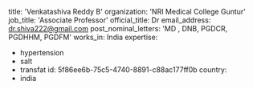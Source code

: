 title: 'Venkatashiva Reddy B'
organization: 'NRI Medical College Guntur'
job_title: 'Associate Professor'
official_title: Dr
email_address: dr.shiva222@gmail.com
post_nominal_letters: 'MD , DNB, PGDCR, PGDHHM, PGDFM'
works_in: India
expertise:
  - hypertension
  - salt
  - transfat
id: 5f86ee6b-75c5-4740-8891-c88ac177ff0b
country:
  - india
